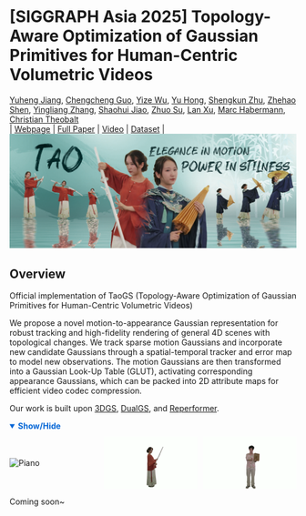 # [SIGGRAPH Asia 2025] Topology-Aware Optimization of Gaussian Primitives for Human-Centric Volumetric Videos
[Yuheng Jiang](https://nowheretrix.github.io/), [Chengcheng Guo](https://Guochch.github.io/), [Yize Wu](https://github.com/wuyize25), [Yu Hong](https://github.com/xyi1023), [Shengkun Zhu](https://github.com/zsk0219), [Zhehao Shen](https://moqiyinlun.github.io/), [Yingliang Zhang](https://cn.linkedin.com/in/yingliangzhang), [Shaohui Jiao](https://cn.linkedin.com/in/shaohui-jiao-3b563826), [Zhuo Su](https://suzhuo.github.io/), [Lan Xu](http://xu-lan.com/), [Marc Habermann](https://people.mpi-inf.mpg.de/~mhaberma/), [Christian Theobalt](https://people.mpi-inf.mpg.de/~theobalt/)<br>
| [Webpage](https://guochch.github.io/TaoGS/) | [Full Paper](https://arxiv.org/abs/2409.08353) |
[Video](https://youtu.be/vwDE8xr78Bg) | [Dataset](https://github.com/HiFi-Human/TaoGS_Dataset) | 
<br>
![Teaser image](assets/teaser.png)
## Overview
Official implementation of TaoGS (Topology-Aware Optimization of Gaussian Primitives for Human-Centric Volumetric Videos)

We propose a novel motion-to-appearance Gaussian representation for robust tracking and high-fidelity rendering of general 4D scenes with topological changes. We track sparse motion Gaussians and incorporate new candidate Gaussians through a spatial-temporal tracker and error map to model new observations. The motion Gaussians are then transformed into a Gaussian Look-Up Table (GLUT), activating corresponding appearance Gaussians, which can be packed into 2D attribute maps for efficient video codec compression.

Our work is built upon [3DGS](https://github.com/graphdeco-inria/gaussian-splatting), [DualGS](https://github.com/HiFi-Human/DualGS), and [Reperformer](https://github.com/HiFi-Human/Reperformer).

<details open>
<summary style="cursor: pointer; font-weight: bold; color: #0366d6;">Show/Hide</summary>
<div style="display: flex; justify-content: space-between; align-items: center; gap: 10px; margin-top: 10px;">
  <img src="assets/changing_cloth.webp" alt="Piano" style="width: 32.5%; height: auto; object-fit: contain;">
  <img src="assets/drawing_sword.webp" alt="Flute" style="width: 32.5%; height: auto; object-fit: contain;">
  <img src="assets/magic.webp" alt="Guitar" style="width: 32.5%; height: auto; object-fit: contain;">
</div>
</details>

Coming soon~
